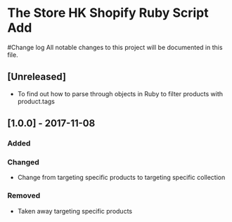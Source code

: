 # The Store HK Shopify Ruby Script Add
#Change log
All notable changes to this project will be documented in this file.

## [Unreleased]
- To find out how to parse through objects in Ruby to filter products with product.tags

## [1.0.0] - 2017-11-08
### Added

### Changed
- Change from targeting specific products to targeting specific collection

### Removed
- Taken away targeting specific products

